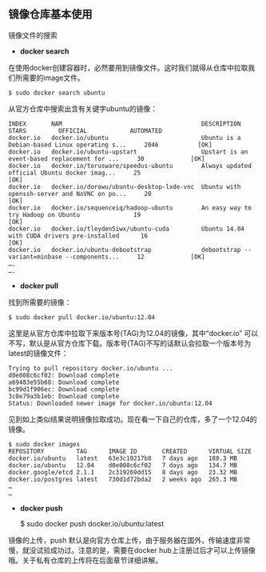 
## 镜像仓库基本使用

镜像文件的搜索

* **docker  search**

在使用docker创建容器时，必然要用到镜像文件。这时我们就得从仓库中拉取我们所需要的image文件。


	$ sudo docker search ubuntu
	
	
从官方仓库中搜索出含有关键字ubuntu的镜像：

    INDEX       NAM                                       DESCRIPTION                                       STARS         OFFICIAL            AUTOMATED
    docker.io   docker.io/ubuntu                          Ubuntu is a Debian-based Linux operating s...     2046           [OK]       
    docker.io   docker.io/ubuntu-upstart                  Upstart is an event-based replacement for ...     30             [OK]       
    docker.io   docker.io/torusware/speedus-ubuntu        Always updated official Ubuntu docker imag...     25                                       [OK]
    docker.io   docker.io/dorowu/ubuntu-desktop-lxde-vnc  Ubuntu with openssh-server and NoVNC on po...     20                                       [OK]
    docker.io   docker.io/sequenceiq/hadoop-ubuntu        An easy way to try Hadoop on Ubuntu               19                                       [OK]
    docker.io   docker.io/tleyden5iwx/ubuntu-cuda         Ubuntu 14.04 with CUDA drivers pre-installed      16                                       [OK]
    docker.io   docker.io/ubuntu-debootstrap              debootstrap --variant=minbase --components...     12             [OK]         
    ….
    ….

* **docker pull**


找到所需要的镜像：

	
	$ sudo docker pull docker.io/ubuntu:12.04
	

这里是从官方仓库中拉取下来版本号(TAG)为12.04的镜像，其中“docker.io” 可以不写，默认是从官方仓库下载。版本号(TAG)不写的话默认会拉取一个版本号为latest的镜像文件：

    Trying to pull repository docker.io/ubuntu ...
    d0e008c6cf02: Download complete 
    a69483e55b68: Download complete 
    bc99d1f906ec: Download complete 
    3c8e79a3b1eb: Download complete 
    Status: Downloaded newer image for docker.io/ubuntu:12.04


见到如上类似结果说明镜像拉取成功。现在看一下自己的仓库，多了一个12.04的镜像。
	
	$ sudo docker images
	REPOSITORY         TAG      IMAGE ID       CREATED      VIRTUAL SIZE
	docker.io/ubuntu   latest   63e3c10217b8   7 days ago   188.3 MB
	docker.io/ubuntu   12.04    d0e008c6cf02   7 days ago   134.7 MB
	docker.google/etcd 2.1.1    2c319269dd15   8 days ago   23.32 MB
	docker.io/postgres latest   730d1d72bda2   2 weeks ago  265.3 MB
	…
	…

* **docker push**

	
	$ sudo docker push docker.io/ubuntu:latest
	

镜像的上传，push  默认是向官方仓库上传，由于服务器在国外，传输速度非常慢，就没试验成功过。注意的是，需要在docker  hub上注册过后才可以上传镜像哦。关于私有仓库的上传将在后面章节详细讲解。




